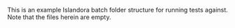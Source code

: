 This is an example Islandora batch folder structure for running tests against. Note that the files herein are empty.
